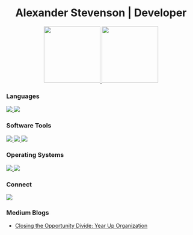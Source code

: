 <h1 align="center">
  Alexander Stevenson | Developer
</h1>

<p align="center">
  <a href="https://github.com/anuraghazra/github-readme-stats">
    <img src="https://github-readme-stats.vercel.app/api?username=astevenson180&show_icons=true&theme=cobalt" height="150em"/>
  </a>
  <a href="https://github.com/anuraghazra/github-readme-stats">
    <img src="https://github-readme-stats.vercel.app/api/top-langs/?username=astevenson180&layout=compact&langs_count=10&theme=cobalt" height="150em"/>
  </a>
</p>


### Languages

<a href="https://www.python.org/">
  <img src="https://img.shields.io/badge/Python-3776AB?style=for-the-badge&logo=python&logoColor=white"/>
</a>
<a href="https://developer.mozilla.org/en-US/docs/Glossary/HTML5">
  <img src="https://img.shields.io/badge/HTML5-E34F26?style=for-the-badge&logo=html5&logoColor=white"/>
</a>

### Software Tools

<a href="https://www.jetbrains.com/pycharm/download/#section=windows">
  <img src="https://img.shields.io/badge/PyCharm-000000.svg?&style=for-the-badge&logo=PyCharm&logoColor=white"/>
</a>
<a href="https://www.splunk.com/">
  <img src="https://img.shields.io/badge/-Splunk-000?style=for-the-badge&logo=Splunk&logoColor=66A637"/>
</a>
<a href="https://www.atlassian.com/software/jira">
  <img src="https://img.shields.io/badge/Jira-0052CC?style=for-the-badge&logo=Jira&logoColor=white"/>
</a>

### Operating Systems

<a href="https://www.microsoft.com/en-us/windows">
  <img src="https://img.shields.io/badge/Windows-0078D6?style=for-the-badge&logo=windows&logoColor=white"/>
</a>
<a href="https://ubuntu.com/">
  <img src="https://img.shields.io/badge/Ubuntu-E95420?style=for-the-badge&logo=ubuntu&logoColor=white"/>
</a>

### Connect

<a href="https://linkedin.com/in/astevenson180">
  <img src="https://img.shields.io/badge/linkedin-%230077B5.svg?&style=for-the-badge&logo=linkedin&logoColor=white"/>
</a>

### Medium Blogs

<!-- BLOG-POST-LIST:START -->
- [Closing the Opportunity Divide: Year Up Organization](https://medium.com/year-up/closing-the-opportunity-divide-year-up-organization-bf9bd1dceb96?source=rss-bbd14a0169ab------2)
<!-- BLOG-POST-LIST:END -->
